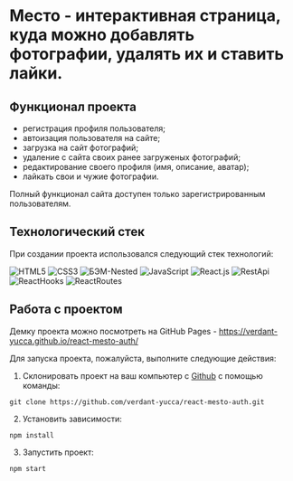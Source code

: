 # Место - интерактивная страница, куда можно добавлять фотографии, удалять их и ставить лайки.


## Функционал проекта
- регистрация профиля пользователя;
- автоизация пользователя на сайте;
- загрузка на сайт фотографий;
- удаление с сайта своих ранее загруженых фотографий;
- редактирование своего профиля (имя, описание, аватар);
- лайкать свои и чужие фотографии.

Полный функционал сайта доступен только зарегистрированным пользователям. 

## Технологический стек
При создании проекта использовался следующий стек технологий: 

![HTML5](https://img.shields.io/badge/-HTML5-141130?style=for-the-badge&logo=HTML5&logoColor=FF0000)
![CSS3](https://img.shields.io/badge/-CSS3-141130?style=for-the-badge&logo=CSS3&logoColor=009900)
![БЭМ-Nested](https://img.shields.io/badge/-БЭМㅤNested-141130?style=for-the-badge&logo=BEM&logoColor=blue)
![JavaScript](https://img.shields.io/badge/-JavaScript-141130?style=for-the-badge&logo=JavaScript&logoColor=Yellow)
![React.js](https://img.shields.io/badge/-React-141130?style=for-the-badge&logo=React&logoColor=FF0000)
![RestApi](https://img.shields.io/badge/-RestㅤApi-141130?style=for-the-badge&logo=RestApi&logoColor=blue)
![ReactHooks](https://img.shields.io/badge/-ReactㅤHooks-141130?style=for-the-badge&logo=ReactHooks&logoColor=blue) 
![ReactRoutes](https://img.shields.io/badge/-ReactㅤRoutes-141130?style=for-the-badge&logo=ReactRoutes&logoColor=blue) 


## Работа с проектом
Демку проекта можно посмотреть на GitHub Pages - https://verdant-yucca.github.io/react-mesto-auth/ 

Для запуска проекта, пожалуйста, выполните следующие действия:

1. Склонировать проект на ваш компьютер с [Github](https://github.com/verdant-yucca/react-mesto-auth.git) с помощью команды:
```
git clone https://github.com/verdant-yucca/react-mesto-auth.git
```
2. Установить зависимости:
```
npm install
```
3. Запустить проект:
```
npm start
```


